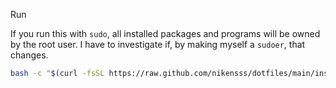 Run

If you run this with `sudo`, all installed packages and programs will be owned
by the root user. I have to investigate if, by making myself a `sudoer`, that
changes.

```bash
bash -c "$(curl -fsSL https://raw.github.com/nikensss/dotfiles/main/install.sh)"
```
